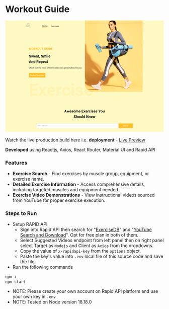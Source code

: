 # Workout Guide

![cover](https://github.com/abhinavg916/workout-guide-app/blob/main/Workout%20Guide%20Cover.png)

Watch the live production build here i.e. **deployment** - [Live Preview](https://delightful-selkie-3ba4b7.netlify.app/)

**Developed** using Reactjs, Axios, React Router, Material UI and Rapid API

### Features

- **Exercise Search** - Find exercises by muscle group, equipment, or exercise name.
- **Detailed Exercise Information** - Access comprehensive details, including targeted muscles and equipment needed.
- **Exercise Video Demonstrations** - View instructional videos sourced from YouTube for proper exercise execution.

### Steps to Run

- Setup RAPID API
  - Sign into Rapid API then search for "[ExerciseDB](https://rapidapi.com/justin-WFnsXH_t6/api/exercisedb)" and "[YouTube Search and Download](https://rapidapi.com/h0p3rwe/api/youtube-search-and-download)". Opt for free plan in both of them.
  - Select Suggested Videos endpoint from left panel then on right panel select Target as `Nodejs` and Client as `Axios` from the dropdowns.
  - Copy the value of `x-rapidapi-key` from the `options` object.
  - Paste the key's value into `.env` local file of this source code and save the file.
- Run the following commands

```
npm i
npm start
```

- NOTE: Please create your own account on Rapid API platform and use your own key in `.env`
- NOTE: Tested on Node version 18.18.0
